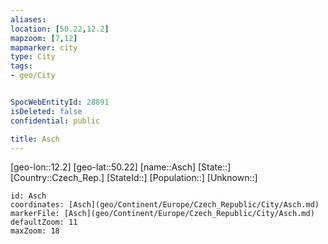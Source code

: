 ```yaml
---
aliases: 
location: [50.22,12.2]
mapzoom: [7,12] 
mapmarker: city 
type: City
tags:
- geo/City


SpocWebEntityId: 28891
isDeleted: false
confidential: public

title: Asch
---
```

[geo-lon::12.2]
[geo-lat::50.22]
[name::Asch]
[State::]
[Country::Czech_Rep.]
[StateId::]
[Population::]
[Unknown::]


```leaflet
id: Asch
coordinates: [Asch](geo/Continent/Europe/Czech_Republic/City/Asch.md)
markerFile: [Asch](geo/Continent/Europe/Czech_Republic/City/Asch.md)
defaultZoom: 11 
maxZoom: 18
```


